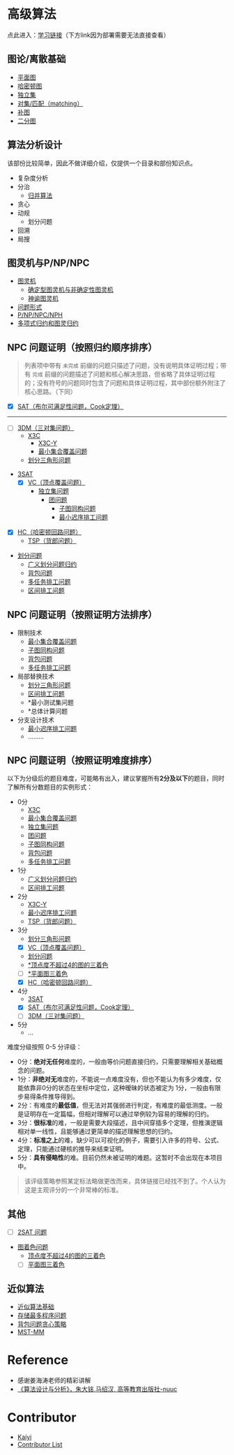 # 高级算法

点此进入：[学习链接](https://sailist.github.io/AdAlgo/)（下方link因为部署需要无法直接查看）


## 图论/离散基础

 - [平面图](GraphTheory/1.html)
 - [哈密顿图](GraphTheory/2.html)
 - [独立集](GraphTheory/3.html)
 - [对集/匹配（matching）](GraphTheory/4.html)
 - [补图](GraphTheory/5.html)
 - [二分图](GraphTheory/bg.html)


## 算法分析设计

该部份比较简单，因此不做详细介绍，仅提供一个目录和部份知识点。
 
 - 复杂度分析
 - 分治
   - [归并算法](algo/1.html)
 - 贪心
 - 动规
   - 划分问题
 - 回溯
 - 局搜


## 图灵机与P/NP/NPC
 - [图灵机](./turing/1.html)
   - [确定型图灵机与非确定性图灵机](./turing/2.html)
   - [神谕图灵机](./turing/3.html)
 - [问题形式](./turing/prob.html)
 - [P/NP/NPC/NPH](./turing/4.html)
 - [多项式归约和图灵归约](turing/5.html)
## NPC 问题证明（按照归约顺序排序）

> 列表项中带有 `未完成` 前缀的问题只描述了问题，没有说明具体证明过程；带有 `完成` 前缀的问题描述了问题和核心解决思路，但省略了具体证明过程的；没有符号的问题同时包含了问题和具体证明过程，其中部份额外附注了核心思路。（下同）

 - [x] [SAT（布尔可满足性问题，Cook定理）](doc/sat.html)

---

 - [ ] [3DM（三对集问题）](doc/3dm.html)
   - [X3C](doc/x3c.html)
     - [X3C-Y](doc/3.html)
     - [最小集合覆盖问题](doc/mc.html)
   - [划分三角形问题](doc/partri.html)
   <!-- - *最小测试集问题 -->
 - [3SAT](doc/3sat.html)
   - [x] [VC（顶点覆盖问题）](doc/vc.html)
     - [独立集问题](doc/ivs.html)
       - [团问题](doc/clique.html)
         - [子图同构问题](doc/sgi.html)
         - [最小迟序排工问题](doc/mds.html)
 - [x] [HC（哈密顿回路问题）](doc/hc.html)
   - [TSP（货郎问题）](doc/tsp.html)
 - [划分问题](doc/par.html)
   - [广义划分问题归约](doc/2.html)
   - [背包问题](doc/knapsack.html)
   - [多任务排工问题](doc/mts.html)
   - [区间排工问题](doc/swi.html)


## NPC 问题证明（按照证明方法排序）

 - 限制技术
   - [最小集合覆盖问题](doc/mc.html)
   - [子图同构问题](doc/sgi.html)
   - [背包问题](doc/knapsack.html)
   - [多任务排工问题](doc/mts.html)
 - 局部替换技术
   - [划分三角形问题](doc/partri.html)
   - [区间排工问题](doc/swi.html)
   - *最小测试集问题
   - *总体计算问题
 - 分支设计技术
   - [最小迟序排工问题](doc/mds.html)
   - .........

## NPC 问题证明（按照证明难度排序）

以下为分级后的题目难度，可能略有出入，建议掌握所有**2分及以下**的题目，同时了解所有分数题目的实例形式：

 - 0分
   - [X3C](doc/x3c.html)
   - [最小集合覆盖问题](doc/mc.html)
   - [独立集问题](doc/ivs.html)
   - [团问题](doc/clique.html)
   - [子图同构问题](doc/sgi.html)
   - [背包问题](doc/knapsack.html)
   - [多任务排工问题](doc/mts.html)
 - 1分
   - [广义划分问题归约](doc/2.html)
   - [区间排工问题](doc/swi.html)
 - 2分
   - [X3C-Y](doc/3.html)
   - [最小迟序排工问题](doc/mds.html)
   - [TSP（货郎问题）](doc/tsp.html)
 - 3分
   - [划分三角形问题](doc/partri.html)
   - [x] [VC（顶点覆盖问题）](doc/vc.html)
   - [划分问题](doc/par.html)
   - [*顶点度不超过4的图的三着色](doc/4gcp.html)
   - [ ] [*平面图三着色](doc/pgcp.html)
   - [x] [HC（哈密顿回路问题）](doc/hc.html)
 - 4分
   - [3SAT](doc/3sat.html)
   - [x] [SAT（布尔可满足性问题，Cook定理）](doc/sat.html)
   - [ ] [3DM（三对集问题）](doc/3dm.html)
 - 5分
   - ...


难度分级按照 0-5 分评级：
 - 0分：**绝对无任何**难度的，一般由等价问题直接归约，只需要理解相关基础概念的问题。
 - 1分：**非绝对无**难度的，不能说一点难度没有，但也不能认为有多少难度，仅能依靠非0分的状态在坐标中定位，这种暧昧的状态被定为 1分，一般由有限步易得条件推导得到。
 - 2分：有难度的**最低值**，但无法对其强弱进行判定，有难度的最低测度。一般是证明存在一定篇幅，但相对理解可以通过举例较为容易的理解的归约。
 - 3分：**很标准**的难，一般是需要大段描述，且中间穿插多个定理，但推演逻辑相对单一线性，且能够通过更简单的描述理解思想的归约。
 - 4分：**标准之上**的难，缺少可以可视化的例子，需要引入许多的符号、公式、定理，只能通过硬核的推导来结束证明。
 - 5分：**具有侵略性**的难。目前仍然未被证明的难题。这暂时不会出现在本项目中。

> 该评级策略参照某定标法略做更改而来，具体链接已经找不到了。个人认为这是主观评分的一个非常棒的标准。

## 其他
 - [ ] [2SAT 问题](doc/2sat.html)
 - [图着色问题](doc/gcp.html)
   - [顶点度不超过4的图的三着色](doc/4gcp.html)
   - [ ] [平面图三着色](doc/pgcp.html)

## 近似算法
 - [近似算法基础](approx/approx.html)
 - [存储最多程序问题](approx/smsp.html)
 - [背包问题贪心策略](doc/knapsack.html)
 - [MST-MM](approx/mstmm.html)


# Reference
 - 感谢姜海涛老师的精彩讲解
 - [《算法设计与分析》，朱大铭,马绍汉, 高等教育出版社-nuuc](https://pan.baidu.com/s/19Uhhbp88ZCE2RLNj8Q_M-w)


# Contributor

 - [Kaiyi](https://github.com/Kaiyiwing)
 - [Contributor List](https://github.com/sailist/AdAlgo/graphs/contributors)